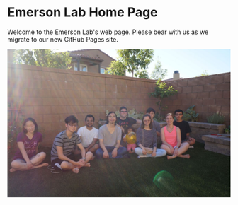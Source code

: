 # Emerson Lab Home Page
Welcome to the Emerson Lab's web page. Please bear with us as we migrate to our new GitHub Pages site.

![Emerson Lab 2016](images/lab2016.jpg)
